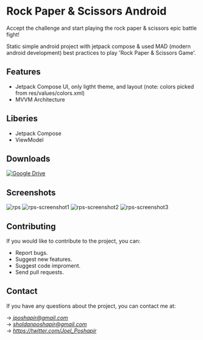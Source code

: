 
# Rock Paper & Scissors Android

Accept the challenge and start playing the rock paper & scissors epic battle fight!

Static simple android project with jetpack compose & used MAD (modern android development) best practices to play 'Rock Paper & Scissors Game'.


## Features
* Jetpack Compose UI, only ligtht theme, and layout
(note: colors picked from res/values/colors.xml)
* MVVM Architecture
## Liberies
* Jetpack Compose
* ViewModel
## Downloads
[![Google Drive](https://img.shields.io/badge/Google%20Drive-4285F4?style=for-the-badge&logo=googledrive&logoColor=white)](https://drive.google.com/uc?export=download&id=1mof1xx815MwVmohSa1CBX9KdMQr1h0IV)
## Screenshots

![rps](https://github.com/SholdanPro/rock-paper-scissors-kotlin/assets/141327727/129ebaa6-a8fd-4736-9d02-c3a1b60746f3)
![rps-screenshot1](https://github.com/SholdanPro/rock-paper-scissors-kotlin/assets/141327727/c65e9e16-d973-42e6-8dea-8d0e3b3ff693)
![rps-screenshot2](https://github.com/SholdanPro/rock-paper-scissors-kotlin/assets/141327727/ff7bdb14-225f-423a-8463-23f6bf3fc709)
![rps-screenshot3](https://github.com/SholdanPro/rock-paper-scissors-kotlin/assets/141327727/6c6b03f6-2ae7-485a-9290-ebce5596e5e7)



## Contributing

If you would like to contribute to the project,
you can:

* Report bugs.
* Suggest new features.
* Suggest code improment.
* Send pull requests.


## Contact

If you have any questions about the project,
you can contact me at:

-> *jposhapir@gmail.com*\
-> *sholdanposhapir@gmail.com*\
-> *https://twitter.com/Joel_Poshapir*
